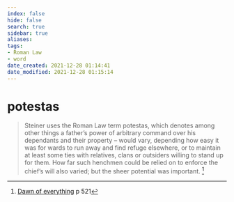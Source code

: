 ```yaml
---
index: false
hide: false
search: true
sidebar: true
aliases:
tags:
- Roman Law
- word
date_created: 2021-12-28 01:14:41
date_modified: 2021-12-28 01:15:14
---
```


# potestas

>  Steiner uses the Roman Law term potestas, which denotes among other things a father’s power of arbitrary command over his dependants and their property – would vary, depending how easy it was for wards to run away and find refuge elsewhere, or to maintain at least some ties with relatives, clans or outsiders willing to stand up for them. How far such henchmen could be relied on to enforce the chief’s will also varied; but the sheer potential was important. [^1]

[^1]: [Dawn of everything](dawn_of_everything_graeber_wengrow.md) p 521
